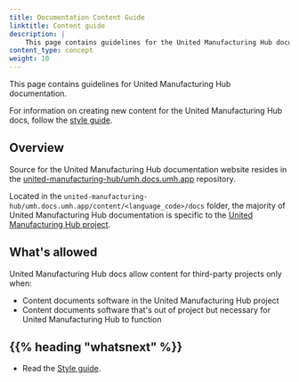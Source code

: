 ```yaml
---
title: Documentation Content Guide
linktitle: Content guide
description: |
    This page contains guidelines for the United Manufacturing Hub documentation.
content_type: concept
weight: 10
---
```


<!-- overview -->

This page contains guidelines for United Manufacturing Hub documentation.

For information on creating new content for the United Manufacturing Hub
docs, follow the [style guide](/docs/contribute/style/style-guide).

<!-- body -->

## Overview

Source for the United Manufacturing Hub documentation website resides in the
[united-manufacturing-hub/umh.docs.umh.app](https://github.com/united-manufacturing-hub/umh.docs.umh.app) repository.

Located in the `united-manufacturing-hub/umh.docs.umh.app/content/<language_code>/docs` folder, the
majority of United Manufacturing Hub documentation is specific to the [United Manufacturing Hub
project](https://github.com/united-manufacturing-hub/united-manufacturing-hub).

## What's allowed

United Manufacturing Hub docs allow content for third-party projects only when:

- Content documents software in the United Manufacturing Hub project
- Content documents software that's out of project but necessary for United Manufacturing Hub to function

## {{% heading "whatsnext" %}}

- Read the [Style guide](/docs/development/contribute/documentation/style/style-guide).
